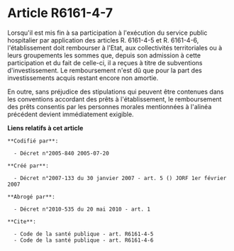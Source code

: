 # Article R6161-4-7

Lorsqu'il est mis fin à sa participation à l'exécution du service public hospitalier par application des articles R. 6161-4-5
et R. 6161-4-6, l'établissement doit rembourser à l'Etat, aux collectivités territoriales ou à leurs groupements les sommes
que, depuis son admission à cette participation et du fait de celle-ci, il a reçues à titre de subventions d'investissement.
Le remboursement n'est dû que pour la part des investissements acquis restant encore non amortie.

En outre, sans préjudice des stipulations qui peuvent être contenues dans les conventions accordant des prêts à
l'établissement, le remboursement des prêts consentis par les personnes morales mentionnées à l'alinéa précédent devient
immédiatement exigible.

**Liens relatifs à cet article**

	**Codifié par**:

	  - Décret n°2005-840 2005-07-20

	**Créé par**:

	  - Décret n°2007-133 du 30 janvier 2007 - art. 5 () JORF 1er février 2007

	**Abrogé par**:

	  - Décret n°2010-535 du 20 mai 2010 - art. 1

	**Cite**:

	  - Code de la santé publique - art. R6161-4-5
	  - Code de la santé publique - art. R6161-4-6
